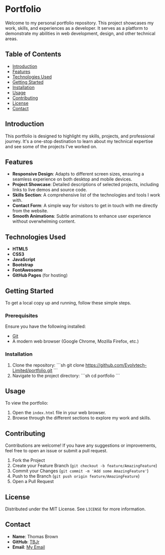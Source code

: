 
# Portfolio

Welcome to my personal portfolio repository. This project showcases my work, skills, and experiences as a developer. It serves as a platform to demonstrate my abilities in web development, design, and other technical areas.

## Table of Contents

- [Introduction](#introduction)
- [Features](#features)
- [Technologies Used](#technologies-used)
- [Getting Started](#getting-started)
- [Installation](#installation)
- [Usage](#usage)
- [Contributing](#contributing)
- [License](#license)
- [Contact](#contact)

## Introduction

This portfolio is designed to highlight my skills, projects, and professional journey. It's a one-stop destination to learn about my technical expertise and see some of the projects I've worked on.

## Features

- **Responsive Design**: Adapts to different screen sizes, ensuring a seamless experience on both desktop and mobile devices.
- **Project Showcase**: Detailed descriptions of selected projects, including links to live demos and source code.
- **Skills Section**: A comprehensive list of the technologies and tools I work with.
- **Contact Form**: A simple way for visitors to get in touch with me directly from the website.
- **Smooth Animations**: Subtle animations to enhance user experience without overwhelming content.

## Technologies Used

- **HTML5**
- **CSS3**
- **JavaScript**
- **Bootstrap**
- **FontAwesome**
- **GitHub Pages** (for hosting)

## Getting Started

To get a local copy up and running, follow these simple steps.

### Prerequisites

Ensure you have the following installed:

- [Git](https://git-scm.com/)
- A modern web browser (Google Chrome, Mozilla Firefox, etc.)

### Installation

1. Clone the repository:
   \`\`\`sh
   git clone https://github.com/Evolvtech-Limited/portfolio.git
   \`\`\`
2. Navigate to the project directory:
   \`\`\`sh
   cd portfolio
   \`\`\`

## Usage

To view the portfolio:

1. Open the `index.html` file in your web browser.
2. Browse through the different sections to explore my work and skills.

## Contributing

Contributions are welcome! If you have any suggestions or improvements, feel free to open an issue or submit a pull request.

1. Fork the Project
2. Create your Feature Branch (`git checkout -b feature/AmazingFeature`)
3. Commit your Changes (`git commit -m 'Add some AmazingFeature'`)
4. Push to the Branch (`git push origin feature/AmazingFeature`)
5. Open a Pull Request

## License

Distributed under the MIT License. See `LICENSE` for more information.

## Contact

- **Name**: Thomas Brown
- **GitHub**: [TBJr](https://github.com/Evolvtech-Limited)
- **Email**: [My Email](mailto:retweet_cruet0r@icloud.com)

